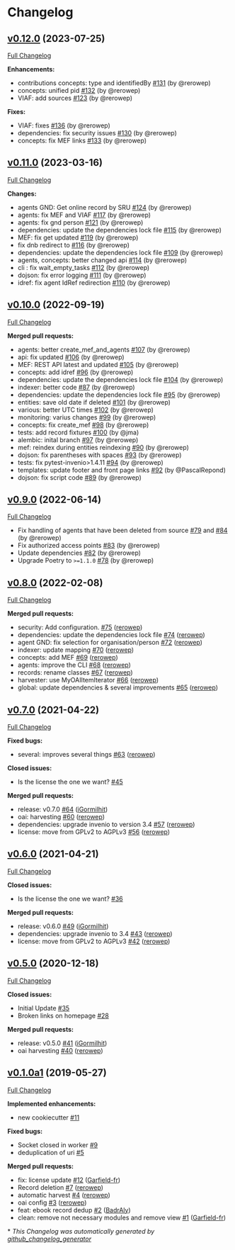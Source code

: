 # Changelog

## [v0.12.0](https://github.com/rero/rero-mef/tree/v0.12.0) (2023-07-25)

[Full Changelog](https://github.com/rero/rero-mef/compare/v0.11.0...v0.12.0)

**Enhancements:**
* contributions concepts: type and identifiedBy [\#131](https://github.com/rero/rero-mef/pull/131) (by @rerowep)
* concepts: unified pid [\#132](https://github.com/rero/rero-mef/pull/132) (by @rerowep)
* VIAF: add sources [\#123](https://github.com/rero/rero-mef/pull/123) (by @rerowep)

**Fixes:**
* VIAF: fixes [\#136](https://github.com/rero/rero-mef/pull/136) (by @rerowep)
* dependencies: fix security issues [\#130](https://github.com/rero/rero-mef/pull/130) (by @rerowep)
* concepts: fix MEF links [\#133](https://github.com/rero/rero-mef/pull/133) (by @rerowep)

## [v0.11.0](https://github.com/rero/rero-mef/tree/v0.11.0) (2023-03-16)

[Full Changelog](https://github.com/rero/rero-mef/compare/v0.10.0...v0.11.0)

**Changes:**
* agents GND: Get online record by SRU [\#124](https://github.com/rero/rero-mef/pull/124) (by @rerowep)
* agents: fix MEF and VIAF [\#117](https://github.com/rero/rero-mef/pull/117) (by @rerowep)
* agents: fix gnd person [\#121](https://github.com/rero/rero-mef/pull/121) (by @rerowep)
* dependencies: update the dependencies lock file [\#115](https://github.com/rero/rero-mef/pull/115) (by @rerowep)
* MEF: fix get updated [\#119](https://github.com/rero/rero-mef/pull/119) (by @rerowep)
* fix dnb redirect to [\#116](https://github.com/rero/rero-mef/pull/116) (by @rerowep)
* dependencies: update the dependencies lock file [\#109](https://github.com/rero/rero-mef/pull/109) (by @rerowep)
* agents, concepts: better changed api [\#114](https://github.com/rero/rero-mef/pull/114) (by @rerowep)
* cli : fix wait_empty_tasks [\#112](https://github.com/rero/rero-mef/pull/112) (by @rerowep)
* dojson: fix error logging [\#111](https://github.com/rero/rero-mef/pull/111) (by @rerowep)
* idref: fix agent IdRef redirection [\#110](https://github.com/rero/rero-mef/pull/110) (by @rerowep)

## [v0.10.0](https://github.com/rero/rero-mef/tree/v0.10.0) (2022-09-19)

[Full Changelog](https://github.com/rero/rero-mef/compare/v0.9.0...v0.10.0)

**Merged pull requests:**
* agents: better create_mef_and_agents [\#107](https://github.com/rero/rero-mef/pull/107) (by @rerowep)
* api: fix updated [\#106](https://github.com/rero/rero-mef/pull/106) (by @rerowep)
* MEF: REST API latest and updated [\#105](https://github.com/rero/rero-mef/pull/105) (by @rerowep)
* concepts: add idref [\#96](https://github.com/rero/rero-mef/pull/96) (by @rerowep)
* dependencies: update the dependencies lock file [\#104](https://github.com/rero/rero-mef/pull/104) (by @rerowep)
* indexer: better code [\#87](https://github.com/rero/rero-mef/pull/87) (by @rerowep)
* dependencies: update the dependencies lock file [\#95](https://github.com/rero/rero-mef/pull/95) (by @rerowep)
* entities: save old date if deleted [\#101](https://github.com/rero/rero-mef/pull/101) (by @rerowep)
* various: better UTC times [\#102](https://github.com/rero/rero-mef/pull/102) (by @rerowep)
* monitoring: varius changes [\#99](https://github.com/rero/rero-mef/pull/99) (by @rerowep)
* concepts: fix create_mef [\#98](https://github.com/rero/rero-mef/pull/98) (by @rerowep)
* tests: add record fixtures [\#100](https://github.com/rero/rero-mef/pull/100) (by @jma)
* alembic: inital branch [\#97](https://github.com/rero/rero-mef/pull/97) (by @rerowep)
* mef: reindex during entities reindexing [\#90](https://github.com/rero/rero-mef/pull/90) (by @rerowep)
* dojson: fix parentheses with spaces [\#93](https://github.com/rero/rero-mef/pull/93) (by @rerowep)
* tests: fix pytest-invenio>1.4.11 [\#94](https://github.com/rero/rero-mef/pull/94) (by @rerowep)
* templates: update footer and front page links [\#92](https://github.com/rero/rero-mef/pull/92) (by @PascalRepond)
* dojson: fix script code [\#89](https://github.com/rero/rero-mef/pull/89) (by @rerowep)

## [v0.9.0](https://github.com/rero/rero-mef/tree/v0.9.0) (2022-06-14)

[Full Changelog](https://github.com/rero/rero-mef/compare/v0.8.0...v0.9.0)

* Fix handling of agents that have been deleted from source [\#79](https://github.com/rero/rero-mef/pull/79)
and [\#84](https://github.com/rero/rero-mef/pull/84) (by @rerowep)
* Fix authorized access points [\#83](https://github.com/rero/rero-mef/pull/83) (by @rerowep)
* Update dependencies [\#82](https://github.com/rero/rero-mef/pull/82) (by @rerowep)
* Upgrade Poetry to `>=1.1.0` [\#78](https://github.com/rero/rero-mef/pull/78) (by @rerowep)

## [v0.8.0](https://github.com/rero/rero-mef/tree/v0.8.0) (2022-02-08)

[Full Changelog](https://github.com/rero/rero-mef/compare/v0.7.0...v0.8.0)

**Merged pull requests:**

- security: Add configuration. [\#75](https://github.com/rero/rero-mef/pull/75) ([rerowep](https://github.com/rerowep))
- dependencies: update the dependencies lock file [\#74](https://github.com/rero/rero-mef/pull/74) ([rerowep](https://github.com/rerowep))
- agent GND: fix selection for organisation/person [\#72](https://github.com/rero/rero-mef/pull/72) ([rerowep](https://github.com/rerowep))
- indexer: update mapping [\#70](https://github.com/rero/rero-mef/pull/70) ([rerowep](https://github.com/rerowep))
- concepts: add MEF [\#69](https://github.com/rero/rero-mef/pull/69) ([rerowep](https://github.com/rerowep))
- agents: improve the CLI [\#68](https://github.com/rero/rero-mef/pull/68) ([rerowep](https://github.com/rerowep))
- records: rename classes [\#67](https://github.com/rero/rero-mef/pull/67) ([rerowep](https://github.com/rerowep))
- harvester: use MyOAIItemIterator [\#66](https://github.com/rero/rero-mef/pull/66) ([rerowep](https://github.com/rerowep))
- global: update dependencies & several improvements [\#65](https://github.com/rero/rero-mef/pull/65) ([rerowep](https://github.com/rerowep))

## [v0.7.0](https://github.com/rero/rero-mef/tree/v0.7.0) (2021-04-22)

[Full Changelog](https://github.com/rero/rero-mef/compare/v0.6.0...v0.7.0)

**Fixed bugs:**

- several: improves several things [\#63](https://github.com/rero/rero-mef/pull/63) ([rerowep](https://github.com/rerowep))

**Closed issues:**

- Is the license the one we want? [\#45](https://github.com/rero/rero-mef/issues/45)

**Merged pull requests:**

- release: v0.7.0 [\#64](https://github.com/rero/rero-mef/pull/64) ([iGormilhit](https://github.com/iGormilhit))
- oai: harvesting [\#60](https://github.com/rero/rero-mef/pull/60) ([rerowep](https://github.com/rerowep))
- dependencies: upgrade invenio to version 3.4 [\#57](https://github.com/rero/rero-mef/pull/57) ([rerowep](https://github.com/rerowep))
- license: move from GPLv2 to AGPLv3 [\#56](https://github.com/rero/rero-mef/pull/56) ([rerowep](https://github.com/rerowep))

## [v0.6.0](https://github.com/rero/rero-ebooks/tree/v0.6.0) (2021-04-21)

[Full Changelog](https://github.com/rero/rero-ebooks/compare/v0.5.0...v0.6.0)

**Closed issues:**

- Is the license the one we want? [\#36](https://github.com/rero/rero-ebooks/issues/36)

**Merged pull requests:**

- release: v0.6.0 [\#49](https://github.com/rero/rero-ebooks/pull/49) ([iGormilhit](https://github.com/iGormilhit))
- dependencies: upgrade invenio to 3.4 [\#43](https://github.com/rero/rero-ebooks/pull/43) ([rerowep](https://github.com/rerowep))
- license: move from GPLv2 to AGPLv3 [\#42](https://github.com/rero/rero-ebooks/pull/42) ([rerowep](https://github.com/rerowep))

## [v0.5.0](https://github.com/rero/rero-ebooks/tree/v0.5.0) (2020-12-18)

[Full Changelog](https://github.com/rero/rero-ebooks/compare/v0.1.0a1...v0.5.0)

**Closed issues:**

- Initial Update [\#35](https://github.com/rero/rero-ebooks/issues/35)
- Broken links on homepage [\#28](https://github.com/rero/rero-ebooks/issues/28)

**Merged pull requests:**

- release: v0.5.0 [\#41](https://github.com/rero/rero-ebooks/pull/41) ([iGormilhit](https://github.com/iGormilhit))
- oai harvesting [\#40](https://github.com/rero/rero-ebooks/pull/40) ([rerowep](https://github.com/rerowep))

## [v0.1.0a1](https://github.com/rero/rero-ebooks/tree/v0.1.0a1) (2019-05-27)

[Full Changelog](https://github.com/rero/rero-ebooks/compare/072714c4e83bd2c6bafca45d87df60e9e754a6ab...v0.1.0a1)

**Implemented enhancements:**

- new cookiecutter [\#11](https://github.com/rero/rero-ebooks/issues/11)

**Fixed bugs:**

- Socket closed in worker [\#9](https://github.com/rero/rero-ebooks/issues/9)
- deduplication of uri [\#5](https://github.com/rero/rero-ebooks/issues/5)

**Merged pull requests:**

- fix: license update [\#12](https://github.com/rero/rero-ebooks/pull/12) ([Garfield-fr](https://github.com/Garfield-fr))
- Record deletion [\#7](https://github.com/rero/rero-ebooks/pull/7) ([rerowep](https://github.com/rerowep))
- automatic harvest [\#4](https://github.com/rero/rero-ebooks/pull/4) ([rerowep](https://github.com/rerowep))
- oai config [\#3](https://github.com/rero/rero-ebooks/pull/3) ([rerowep](https://github.com/rerowep))
- feat: ebook record dedup [\#2](https://github.com/rero/rero-ebooks/pull/2) ([BadrAly](https://github.com/BadrAly))
- clean: remove not necessary modules and remove view [\#1](https://github.com/rero/rero-ebooks/pull/1) ([Garfield-fr](https://github.com/Garfield-fr))



\* *This Changelog was automatically generated by [github_changelog_generator](https://github.com/github-changelog-generator/github-changelog-generator)*

